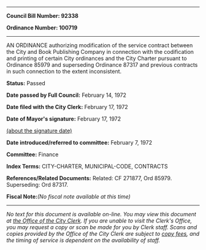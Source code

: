 

********

**Council Bill Number: 92338**
   
**Ordinance Number: 100719**
********

 AN ORDINANCE authorizing modification of the service contract between the City and Book Publishing Company in connection with the codification and printing of certain City ordinances and the City Charter pursuant to Ordinance 85979 and superseding Ordinance 87317 and previous contracts in such connection to the extent inconsistent.

**Status:** Passed
   
**Date passed by Full Council:** February 14, 1972
   
**Date filed with the City Clerk:** February 17, 1972
   
**Date of Mayor's signature:** February 17, 1972
   
[(about the signature date)](/~public/approvaldate.htm)
   
   
   
**Date introduced/referred to committee:** February 7, 1972
   
**Committee:** Finance
   
   
**Index Terms:** CITY-CHARTER, MUNICIPAL-CODE, CONTRACTS

**References/Related Documents:** Related: CF 271877, Ord 85979. Superseding: Ord 87317.

**Fiscal Note:**_(No fiscal note available at this time)_
********

_No text for this document is available on-line. You may view this document at [the Office of the City Clerk](http://www.seattle.gov/leg/clerk/contactUs.htm). If you are unable to visit the Clerk's Office, you may request a copy or scan be made for you by Clerk staff. Scans and copies provided by the Office of the City Clerk are subject to [copy fees](http://clerk.seattle.gov/~public/clerkfees.htm), and the timing of service is dependent on the availability of staff._

